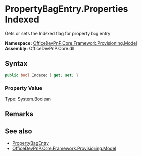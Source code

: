 # PropertyBagEntry.Properties Indexed
 Gets or sets the Indexed flag for property bag entry   

**Namespace:** [OfficeDevPnP.Core.Framework.Provisioning.Model](OfficeDevPnP.Core.Framework.Provisioning.Model.md)  
**Assembly:** OfficeDevPnP.Core.dll  
## Syntax
```C#
public bool Indexed { get; set; }
```

### Property Value
Type: System.Boolean  

## Remarks
  
## See also
- [PropertyBagEntry](OfficeDevPnP.Core.Framework.Provisioning.Model.PropertyBagEntry.md) 
- [OfficeDevPnP.Core.Framework.Provisioning.Model](OfficeDevPnP.Core.Framework.Provisioning.Model.md) 
